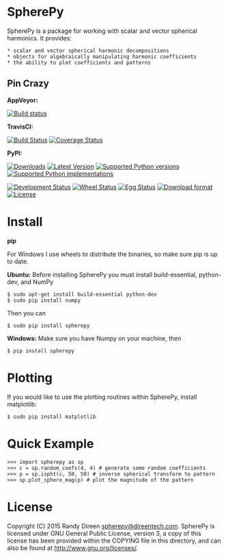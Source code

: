 SpherePy
========

SpherePy is a package for working with scalar and vector spherical harmonics.
It provides:

	* scalar and vector spherical harmonic decompositions
	* objects for algebraically manipulating harmonic coefficients
	* the ability to plot coefficients and patterns

Pin Crazy
---------

**AppVeyor:**

[![Build status](https://ci.appveyor.com/api/projects/status/ccwuv424wao4rbly?svg=true)](https://ci.appveyor.com/project/rdireen/spherepy)

**TravisCI:**

[![Build Status](https://travis-ci.org/rdireen/spherepy.svg?branch=master)](https://travis-ci.org/rdireen/spherepy)
[![Coverage Status](https://coveralls.io/repos/rdireen/spherepy/badge.svg?branch=master)](https://coveralls.io/r/rdireen/spherepy?branch=master)

**PyPI:**

[![Downloads](https://pypip.in/download/spherepy/badge.svg)](https://pypi.python.org/pypi/spherepy/)
[![Latest Version](https://pypip.in/version/spherepy/badge.svg)](https://pypi.python.org/pypi/spherepy/)
[![Supported Python versions](https://pypip.in/py_versions/spherepy/badge.svg)](https://pypi.python.org/pypi/spherepy/)
[![Supported Python implementations](https://pypip.in/implementation/spherepy/badge.svg)](https://pypi.python.org/pypi/spherepy/)

[![Development Status](https://pypip.in/status/spherepy/badge.svg)](https://pypi.python.org/pypi/spherepy/)
[![Wheel Status](https://pypip.in/wheel/spherepy/badge.svg)](https://pypi.python.org/pypi/spherepy/)
[![Egg Status](https://pypip.in/egg/spherepy/badge.svg)](https://pypi.python.org/pypi/spherepy/)
[![Download format](https://pypip.in/format/spherepy/badge.svg)](https://pypi.python.org/pypi/spherepy/)
[![License](https://pypip.in/license/spherepy/badge.svg)](https://pypi.python.org/pypi/spherepy/)



	
Install
=======

**pip**

For Windows I use wheels to distribute the binaries, so make sure pip is up to date.

**Ubuntu:**
Before installing SpherePy you must install build-essential, python-dev, and NumPy

    $ sudo apt-get install build-essential python-dev
    $ sudo pip install numpy

Then you can 

    $ sudo pip install spherepy
    
**Windows:**
Make sure you have Numpy on your machine, then

    $ pip install spherepy
	
Plotting
========

If you would like to use the plotting routines within SpherePy, install matplotlib:

    $ sudo pip install matplotlib
	
Quick Example
=============

    >>> import spherepy as sp 
    >>> c = sp.random_coefs(4, 4) # generate some random coefficients
    >>> p = sp.ispht(c, 50, 50) # inverse spherical transform to pattern
    >>> sp.plot_sphere_mag(p) # plot the magnitude of the pattern

License
=======

Copyright (C) 2015  Randy Direen <spherepy@direentech.com>.
SpherePy is licensed under GNU General Public License, version 3, a copy of this license has been provided within the COPYING file in this directory, and can also be found at <http://www.gnu.org/licenses/>.
 
